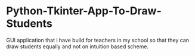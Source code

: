 # Python-Tkinter-App-To-Draw-Students
GUI application that i have build for teachers in my school so that they can draw students equally and not on intuition based scheme.
